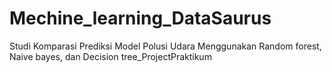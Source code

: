 # Mechine_learning_DataSaurus
Studi Komparasi Prediksi Model Polusi Udara Menggunakan Random forest, Naive bayes,  dan Decision tree_ProjectPraktikum
